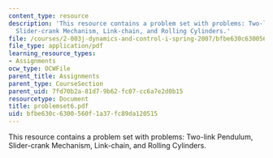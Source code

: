 ```yaml
---
content_type: resource
description: 'This resource contains a problem set with problems: Two-link Pendulum,
  Slider-crank Mechanism, Link-chain, and Rolling Cylinders.'
file: /courses/2-003j-dynamics-and-control-i-spring-2007/bfbe630c6300560f1a37fc89da120515_problemset6.pdf
file_type: application/pdf
learning_resource_types:
- Assignments
ocw_type: OCWFile
parent_title: Assignments
parent_type: CourseSection
parent_uid: 7fd70b2a-81d7-9b62-fc07-cc6a7e2d0b15
resourcetype: Document
title: problemset6.pdf
uid: bfbe630c-6300-560f-1a37-fc89da120515
---
```

This resource contains a problem set with problems: Two-link Pendulum, Slider-crank Mechanism, Link-chain, and Rolling Cylinders.